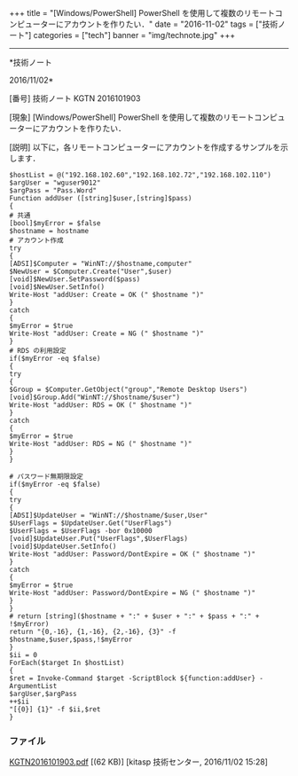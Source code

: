 ﻿+++
title = "[Windows/PowerShell] PowerShell を使用して複数のリモートコンピューターにアカウントを作りたい．"
date = "2016-11-02"
tags = ["技術ノート"]
categories = ["tech"]
banner = "img/technote.jpg"
+++

-----------------------------------------------------------------------------------------------------------------------------

*技術ノート

2016/11/02*


[番号]
技術ノート KGTN 2016101903

[現象]
[Windows/PowerShell] PowerShell
を使用して複数のリモートコンピューターにアカウントを作りたい．

[説明]
以下に，各リモートコンピューターにアカウントを作成するサンプルを示します．

    $hostList = @("192.168.102.60","192.168.102.72","192.168.102.110")
    $argUser = "wguser9012" 
    $argPass = "Pass.Word" 
    Function addUser ([string]$user,[string]$pass)
    {
    # 共通
    [bool]$myError = $false
    $hostname = hostname
    # アカウント作成
    try
    {
    [ADSI]$Computer = "WinNT://$hostname,computer" 
    $NewUser = $Computer.Create("User",$user)
    [void]$NewUser.SetPassword($pass)
    [void]$NewUser.SetInfo()
    Write-Host "addUser: Create = OK (" $hostname ")" 
    }
    catch
    {
    $myError = $true
    Write-Host "addUser: Create = NG (" $hostname ")" 
    }
    # RDS の利用設定
    if($myError -eq $false)
    {
    try
    {
    $Group = $Computer.GetObject("group","Remote Desktop Users")
    [void]$Group.Add("WinNT://$hostname/$user")
    Write-Host "addUser: RDS = OK (" $hostname ")" 
    }
    catch
    {
    $myError = $true
    Write-Host "addUser: RDS = NG (" $hostname ")" 
    }
    }

    # パスワード無期限設定
    if($myError -eq $false)
    {
    try
    {
    [ADSI]$UpdateUser = "WinNT://$hostname/$user,User" 
    $UserFlags = $UpdateUser.Get("UserFlags")
    $UserFlags = $UserFlags -bor 0x10000
    [void]$UpdateUser.Put("UserFlags",$UserFlags)
    [void]$UpdateUser.SetInfo()
    Write-Host "addUser: Password/DontExpire = OK (" $hostname ")" 
    }
    catch
    {
    $myError = $true
    Write-Host "addUser: Password/DontExpire = NG (" $hostname ")" 
    }
    }
    # return [string]($hostname + ":" + $user + ":" + $pass + ":" + !$myError)
    return "{0,-16}, {1,-16}, {2,-16}, {3}" -f $hostname,$user,$pass,!$myError
    }
    $ii = 0
    ForEach($target In $hostList)
    {
    $ret = Invoke-Command $target -ScriptBlock ${function:addUser} -ArgumentList
    $argUser,$argPass
    ++$ii
    "[{0}] {1}" -f $ii,$ret
    }


### ファイル

 
 


[KGTN2016101903.pdf](http://techreport.kitasp.net/attachments/download/3171/KGTN2016101903.pdf)
 [(62 KB)] [kitasp 技術センター, 2016/11/02
15:28]


 


 

